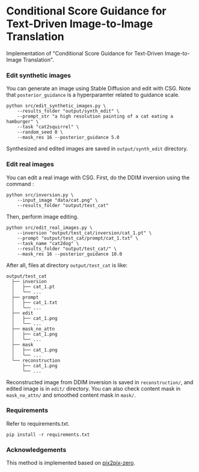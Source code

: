 # Conditional Score Guidance for Text-Driven Image-to-Image Translation

Implementation of "Conditional Score Guidance for Text-Driven Image-to-Image Translation".

### Edit synthetic images

You can generate an image using Stable Diffusion and edit with CSG. Note that `posterior_guidance` is a hyperparamter related to guidance scale.

```
python src/edit_synthetic_images.py \
    --results_folder "output/synth_edit" \
    --prompt_str "a high resolution painting of a cat eating a hamburger" \
    --task "cat2squirrel" \
    --random_seed 0 \
    --mask_res 16 --posterior_guidance 5.0
```

Synthesized and edited images are saved in `output/synth_edit` directory.

### Edit real images

You can edit a real image with CSG. First, do the DDIM inversion using the command :

```
python src/inversion.py \
    --input_image "data/cat.png" \
    --results_folder "output/test_cat"
```

Then, perform image editing. 

```
python src/edit_real_images.py \
    --inversion "output/test_cat/inversion/cat_1.pt" \
    --prompt "output/test_cat/prompt/cat_1.txt" \
    --task_name "cat2dog" \
    --results_folder "output/test_cat/" \
    --mask_res 16 --posterior_guidance 10.0
```

After all, files at directory `output/test_cat` is like:

```
output/test_cat
  ├── inversion
  │   ├── cat_1.pt
  │   └── ...
  ├── prompt
  │   ├── cat_1.txt
  │   └── ...
  ├── edit
  │   ├── cat_1.png
  │   └── ...
  ├── mask_no_attn
  │   ├── cat_1.png
  │   └── ...
  ├── mask
  │   ├── cat_1.png
  │   └── ...
  └── reconstruction
      ├── cat_1.png
      └── ...
 ```
 
Reconstructed image from DDIM inversion is saved in `reconstruction/`, and edited image is in `edit/` directory. You can also check content mask in `mask_no_attn/` and smoothed content mask in `mask/`.
      
### Requirements

Refer to requirements.txt.

```
pip install -r requirements.txt
```
### Acknowledgements

This method is implemented based on [pix2pix-zero](https://github.com/pix2pixzero/pix2pix-zero/).

